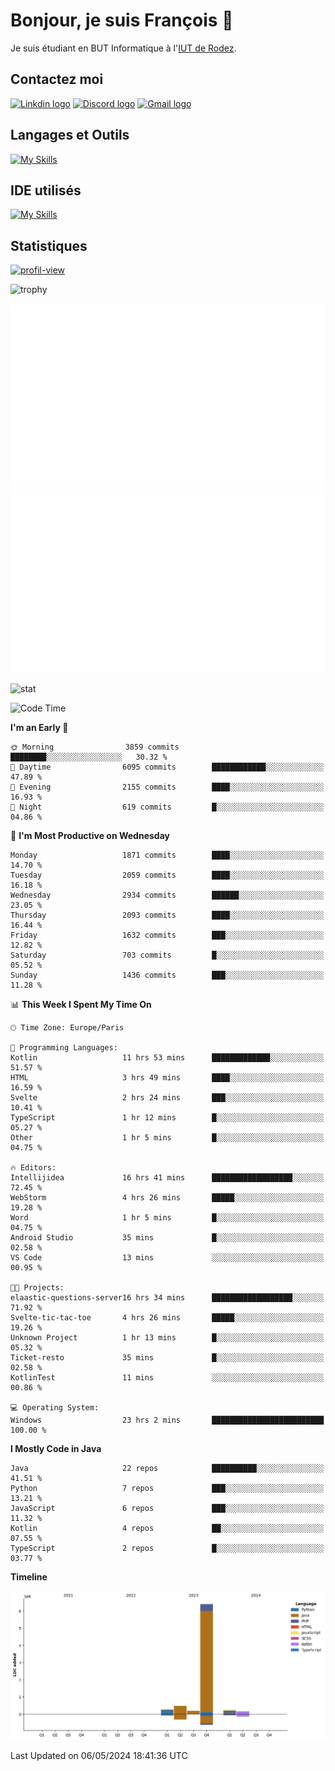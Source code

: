 # Bonjour, je suis François 👋

Je suis étudiant en BUT Informatique à l'[IUT de Rodez](https://iut-rodez.fr).

## Contactez moi

<p>
<a href="https://www.linkedin.com/in/fran%C3%A7ois-de-saint-palais-00985327a/" target="blank"><img src="https://img.shields.io/badge/LinkedIn-0077B5?style=for-the-badge&logo=linkedin&logoColor=white" alt="Linkdin logo"/></a>
<a href="https://discord.gg/francis389" target="blank"><img src="https://img.shields.io/badge/Discord-7289DA?style=for-the-badge&logo=discord&logoColor=white" alt="Discord logo" /></a>
<a href="mailto:francois-sp@gmx.fr" target="blank"><img src="https://img.shields.io/badge/Gmail-D14836?style=for-the-badge&logo=gmail&logoColor=white" alt="Gmail logo"/></a> 
</p>

## Langages et Outils

[![My Skills](https://skillicons.dev/icons?i=java,py,kotlin,spring,git,html,css,sass,svelte,vue,angular,react,bootstrap,ts,jquery,js,php,mysql,sqlite,grafana,linux,windows,figma,postman)](https://skillicons.dev)

## IDE utilisés

[![My Skills](https://skillicons.dev/icons?i=idea,phpstorm,pycharm,androidstudio,vscode,webstorm,eclipse)](https://skillicons.dev)

## Statistiques

[![profil-view](https://komarev.com/ghpvc/?username=francois389&label=Profile%20views&color=0e75b6&style=flat)](https://github.com/ryo-ma/github-profile-trophy)

![trophy](https://github-profile-trophy.vercel.app/?username=Francois389&theme=onedark&column=-1)

![top-lang](https://raw.githubusercontent.com/Francois389/github-stat/master/generated/languages.svg#gh-dark-mode-only)
![](https://raw.githubusercontent.com/Francois389/github-stat/master/generated/overview.svg#gh-dark-mode-only)

![stat](https://github-readme-stats.vercel.app/api?username=francois389&show_icons=true&locale=fr&theme=onedark)

<!--START_SECTION:waka-->
![Code Time](http://img.shields.io/badge/Code%20Time-206%20hrs%204%20mins-blue)

**I'm an Early 🐤** 

```text
🌞 Morning                3859 commits        ████████░░░░░░░░░░░░░░░░░   30.32 % 
🌆 Daytime                6095 commits        ████████████░░░░░░░░░░░░░   47.89 % 
🌃 Evening                2155 commits        ████░░░░░░░░░░░░░░░░░░░░░   16.93 % 
🌙 Night                  619 commits         █░░░░░░░░░░░░░░░░░░░░░░░░   04.86 % 
```
📅 **I'm Most Productive on Wednesday** 

```text
Monday                   1871 commits        ████░░░░░░░░░░░░░░░░░░░░░   14.70 % 
Tuesday                  2059 commits        ████░░░░░░░░░░░░░░░░░░░░░   16.18 % 
Wednesday                2934 commits        ██████░░░░░░░░░░░░░░░░░░░   23.05 % 
Thursday                 2093 commits        ████░░░░░░░░░░░░░░░░░░░░░   16.44 % 
Friday                   1632 commits        ███░░░░░░░░░░░░░░░░░░░░░░   12.82 % 
Saturday                 703 commits         █░░░░░░░░░░░░░░░░░░░░░░░░   05.52 % 
Sunday                   1436 commits        ███░░░░░░░░░░░░░░░░░░░░░░   11.28 % 
```


📊 **This Week I Spent My Time On** 

```text
🕑︎ Time Zone: Europe/Paris

💬 Programming Languages: 
Kotlin                   11 hrs 53 mins      █████████████░░░░░░░░░░░░   51.57 % 
HTML                     3 hrs 49 mins       ████░░░░░░░░░░░░░░░░░░░░░   16.59 % 
Svelte                   2 hrs 24 mins       ███░░░░░░░░░░░░░░░░░░░░░░   10.41 % 
TypeScript               1 hr 12 mins        █░░░░░░░░░░░░░░░░░░░░░░░░   05.27 % 
Other                    1 hr 5 mins         █░░░░░░░░░░░░░░░░░░░░░░░░   04.75 % 

🔥 Editors: 
Intellijidea             16 hrs 41 mins      ██████████████████░░░░░░░   72.45 % 
WebStorm                 4 hrs 26 mins       █████░░░░░░░░░░░░░░░░░░░░   19.28 % 
Word                     1 hr 5 mins         █░░░░░░░░░░░░░░░░░░░░░░░░   04.75 % 
Android Studio           35 mins             █░░░░░░░░░░░░░░░░░░░░░░░░   02.58 % 
VS Code                  13 mins             ░░░░░░░░░░░░░░░░░░░░░░░░░   00.95 % 

🐱‍💻 Projects: 
elaastic-questions-server16 hrs 34 mins      ██████████████████░░░░░░░   71.92 % 
Svelte-tic-tac-toe       4 hrs 26 mins       █████░░░░░░░░░░░░░░░░░░░░   19.26 % 
Unknown Project          1 hr 13 mins        █░░░░░░░░░░░░░░░░░░░░░░░░   05.32 % 
Ticket-resto             35 mins             █░░░░░░░░░░░░░░░░░░░░░░░░   02.58 % 
KotlinTest               11 mins             ░░░░░░░░░░░░░░░░░░░░░░░░░   00.86 % 

💻 Operating System: 
Windows                  23 hrs 2 mins       █████████████████████████   100.00 % 
```

**I Mostly Code in Java** 

```text
Java                     22 repos            ██████████░░░░░░░░░░░░░░░   41.51 % 
Python                   7 repos             ███░░░░░░░░░░░░░░░░░░░░░░   13.21 % 
JavaScript               6 repos             ███░░░░░░░░░░░░░░░░░░░░░░   11.32 % 
Kotlin                   4 repos             ██░░░░░░░░░░░░░░░░░░░░░░░   07.55 % 
TypeScript               2 repos             █░░░░░░░░░░░░░░░░░░░░░░░░   03.77 % 
```



**Timeline**

![Lines of Code chart](https://raw.githubusercontent.com/Francois389/Francois389/main/assets/bar_graph.png)


 Last Updated on 06/05/2024 18:41:36 UTC
<!--END_SECTION:waka-->
